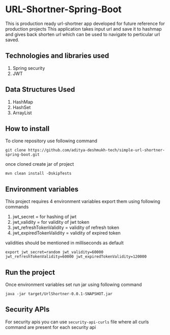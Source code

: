 # URL-Shortner-Spring-Boot
This is production ready url-shortner app developed for future reference for production projects
This application takes input url and save it to hashmap and gives back shorten url which can be used to navigate to perticular url saved.

## Technologies and libraries used
1. Spring security 
2. JWT

## Data Structures Used
1. HashMap
2. HashSet
3. ArrayList

## How to install
To clone repository use following command
```shell
git clone https://github.com/aditya-deshmukh-tech/simple-url-shortner-spring-boot.git
```

once cloned create jar of project
```shell
mvn clean install -DskipTests
```
## Environment variables 
This project requires 4 environment variables export them using following commands
1. jwt_secret = for hashing of jwt
2. jwt_validity = for validity of jwt token
3. jwt_refreshTokenValidity = validity of refresh token
4. jwt_expiredTokenValidity = validity of expired token

validities should be mentioned in milliseconds as default
```shell
export jwt_secret=random jwt_validity=60000 jwt_refreshTokenValidity=60000 jwt_expiredTokenValidity=120000
```
## Run the project
Once environment variables set run jar using following command
```shell
java -jar target/UrlShortner-0.0.1-SNAPSHOT.jar
```
## Security APIs
For security apis you can use `security-api-curls` file where all curls command are present for each security api
